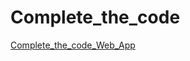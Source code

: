 # Complete_the_code

<a href="https://last-brain-cell-complete-the-code-last-sve79k.streamlit.app/">Complete_the_code_Web_App<a>
